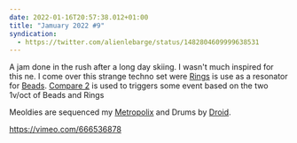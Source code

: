 ```yaml
---
date: 2022-01-16T20:57:38.012+01:00
title: "Jamuary 2022 #9"
syndication:
  - https://twitter.com/alienlebarge/status/1482804609999638531
---
```

A jam done in the rush after a long day skiing. I wasn't much inspired for this ne. I come over this strange techno set were [Rings](https://mutable-instruments.net/modules/rings/) is use as a resonator for [Beads](https://mutable-instruments.net/modules/beads/).
[Compare 2](https://joranalogue.com/products/compare-2) is used to triggers some event based on the two 1v/oct of Beads and Rings

Meoldies are sequenced my [Metropolix](https://intellijel.com/shop/eurorack/metropolix/) and Drums by [Droid](https://shop.dermannmitdermaschine.de/pages/droid-universal-cv-processor).

https://vimeo.com/666536878
